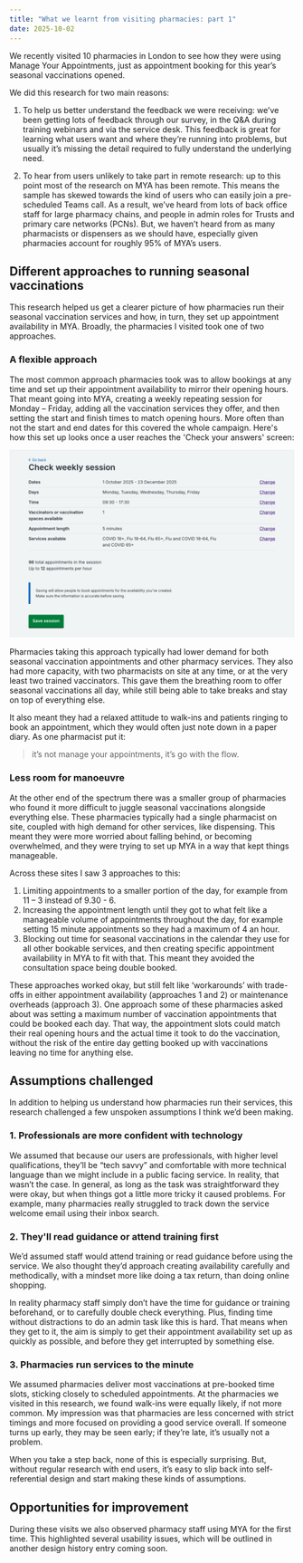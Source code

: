 ```yaml
---
title: "What we learnt from visiting pharmacies: part 1"
date: 2025-10-02
---
```


We recently visited 10 pharmacies in London to see how they were using Manage Your Appointments, just as appointment booking for this year’s seasonal vaccinations opened. 

We did this research for two main reasons: 

1. To help us better understand the feedback we were receiving: we’ve been getting lots of feedback through our survey, in the Q&A during training webinars and via the service desk. This feedback is great for learning what users want and where they’re running into problems, but usually it’s missing the detail required to fully understand the underlying need. 

2. To hear from users unlikely to take part in remote research: up to this point most of the research on MYA has been remote. This means the sample has skewed towards the kind of users who can easily join a pre-scheduled Teams call. As a result, we’ve heard from lots of back office staff for large pharmacy chains, and people in admin roles for Trusts and primary care networks (PCNs). But, we haven’t heard from as many pharmacists or dispensers as we should have, especially given pharmacies account for roughly 95% of MYA’s users.  

## Different approaches to running seasonal vaccinations
This research helped us get a clearer picture of how pharmacies run their seasonal vaccination services and how, in turn, they set up appointment availability in MYA. Broadly, the pharmacies I visited took one of two approaches. 

### A flexible approach 
The most common approach pharmacies took was to allow bookings at any time and set up their appointment availability to mirror their opening hours. That meant going into MYA, creating a weekly repeating session for Monday – Friday, adding all the vaccination services they offer, and then setting the start and finish times to match opening hours. More often than not the start and end dates for this covered the whole campaign. Here's how this set up looks once a user reaches the 'Check your answers' screen:

![Screenshot of a MYA webpage with the title 'Check weekly session' with the details: 1 October to 23 December 2025, Monday to Friday, 09:30 to 17:30, one vaccinator, 5-minute appointments, COVID and flu vaccinations, 96 total appointments in the session and a save session button at bottom.](MYA-check-answers.png)

Pharmacies taking this approach typically had lower demand for both seasonal vaccination appointments and other pharmacy services. They also had more capacity, with two pharmacists on site at any time, or at the very least two trained vaccinators. This gave them the breathing room to offer seasonal vaccinations all day, while still being able to take breaks and stay on top of everything else. 

It also meant they had a relaxed attitude to walk-ins and patients ringing to book an appointment, which they would often just note down in a paper diary. As one pharmacist put it:
> it’s not manage your appointments, it’s go with the flow. 

### Less room for manoeuvre 
At the other end of the spectrum there was a smaller group of pharmacies who found it more difficult to juggle seasonal vaccinations alongside everything else.  These pharmacies typically had a single pharmacist on site, coupled with high demand for other services, like dispensing. This meant they were more worried about falling behind, or becoming overwhelmed, and they were trying to set up MYA in a way that kept things manageable.  

Across these sites I saw 3 approaches to this: 
1. Limiting appointments to a smaller portion of the day, for example from 11 – 3 instead of 9.30 - 6.
2. Increasing the appointment length until they got to what felt like a manageable volume of appointments throughout the day, for example setting 15 minute appointments so they had a maximum of 4 an hour.
3. Blocking out time for seasonal vaccinations in the calendar they use for all other bookable services, and then creating specific appointment availability in MYA to fit with that. This meant they avoided the consultation space being double booked. 

These approaches worked okay, but still felt like ‘workarounds’ with trade-offs in either appointment availability (approaches 1 and 2) or maintenance overheads (approach 3). One approach some of these pharmacies asked about was setting a maximum number of vaccination appointments that could be booked each day. That way, the appointment slots could match their real opening hours and the actual time it took to do the vaccination, without the risk of the entire day getting booked up with vaccinations leaving no time for anything else. 

## Assumptions challenged
In addition to helping us understand how pharmacies run their services, this research challenged a few unspoken assumptions I think we’d been making.  

### 1. Professionals are more confident with technology 
We assumed that because our users are professionals, with higher level qualifications, they’ll be “tech savvy” and comfortable with more technical language than we might include in a public facing service. In reality, that wasn’t the case. In general, as long as the task was straightforward they were okay, but when things got a little more tricky it caused problems. For example, many pharmacies really struggled to track down the service welcome email using their inbox search. 

### 2. They'll read guidance or attend training first 
We’d assumed staff would attend training or read guidance before using the service. We also thought they’d approach creating availability carefully and methodically, with a mindset more like doing a tax return, than doing online shopping. 

In reality pharmacy staff simply don’t have the time for guidance or training beforehand, or to carefully double check everything. Plus, finding time without distractions to do an admin task like this is hard. That means when they get to it, the aim is simply to get their appointment availability set up as quickly as possible, and before they get interrupted by something else. 

### 3. Pharmacies run services to the minute 
We assumed pharmacies deliver most vaccinations at pre-booked time slots, sticking closely to scheduled appointments. At the pharmacies we visited in this research, we found walk-ins were equally likely, if not more common. My impression was that pharmacies are less concerned with strict timings and more focused on providing a good service overall. If someone turns up early, they may be seen early; if they’re late, it’s usually not a problem. 

When you take a step back, none of this is especially surprising. But, without regular research with end users, it’s easy to slip back into self-referential design and start making these kinds of assumptions. 

## Opportunities for improvement
During these visits we also observed pharmacy staff using MYA for the first time. This highlighted several usability issues, which will be outlined in another design history entry coming soon.
